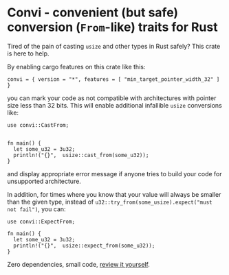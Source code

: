 # Convi - convenient (but safe) conversion (`From`-like) traits for Rust


Tired of the pain of casting `usize` and other types in Rust safely? This crate is here to help.

By enabling cargo features on this crate like this:

```norust
convi = { version = "*", features = [ "min_target_pointer_width_32" ] }
```

you can mark your code as not compatible with architectures with
pointer size less than 32 bits. This will enable additional infallible `usize`
conversions like:

```ignore
use convi::CastFrom;


fn main() {
  let some_u32 = 3u32;
  println!("{}",  usize::cast_from(some_u32));
}
```

and display appropriate error message if anyone
tries to build your code for unsupported architecture.

In addition, for times where you know that your value
will always be smaller than the given type, instead of
`u32::try_from(some_usize).expect("must not fail")`,
you can:

```
use convi::ExpectFrom;

fn main() {
  let some_u32 = 3u32;
  println!("{}",  usize::expect_from(some_u32));
}
```


Zero dependencies, small code, [review it yourself](./src/lib.rs).
